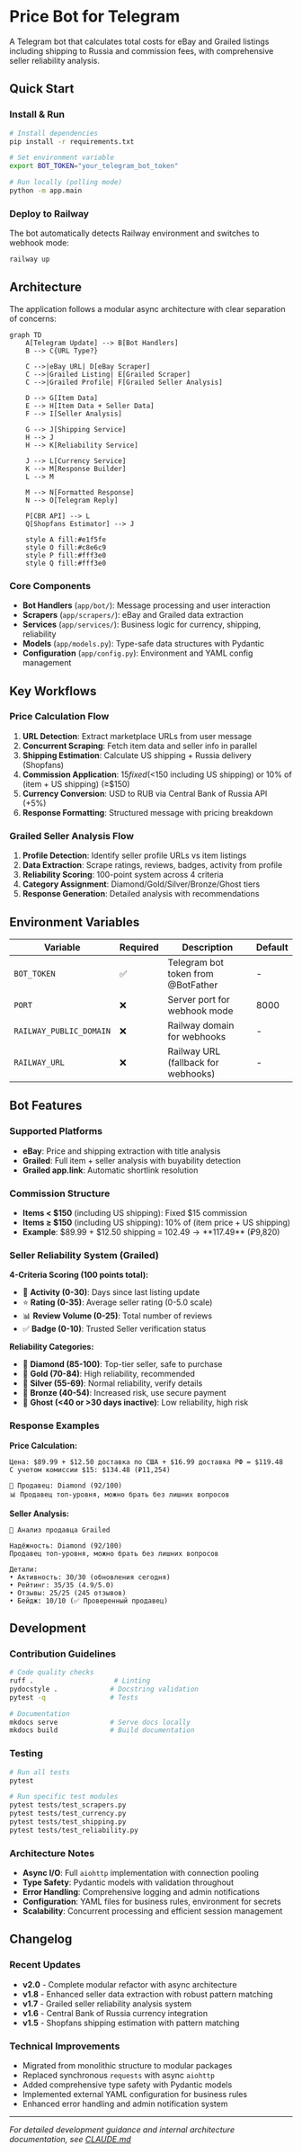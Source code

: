 # Price Bot for Telegram

A Telegram bot that calculates total costs for eBay and Grailed listings including shipping to Russia and commission fees, with comprehensive seller reliability analysis.

## Quick Start

### Install & Run
```bash
# Install dependencies
pip install -r requirements.txt

# Set environment variable
export BOT_TOKEN="your_telegram_bot_token"

# Run locally (polling mode)
python -m app.main
```

### Deploy to Railway
The bot automatically detects Railway environment and switches to webhook mode:
```bash
railway up
```

## Architecture

The application follows a modular async architecture with clear separation of concerns:

```mermaid
graph TD
    A[Telegram Update] --> B[Bot Handlers]
    B --> C{URL Type?}
    
    C -->|eBay URL| D[eBay Scraper]
    C -->|Grailed Listing| E[Grailed Scraper]
    C -->|Grailed Profile| F[Grailed Seller Analysis]
    
    D --> G[Item Data]
    E --> H[Item Data + Seller Data]
    F --> I[Seller Analysis]
    
    G --> J[Shipping Service]
    H --> J
    H --> K[Reliability Service]
    
    J --> L[Currency Service]
    K --> M[Response Builder]
    L --> M
    
    M --> N[Formatted Response]
    N --> O[Telegram Reply]
    
    P[CBR API] --> L
    Q[Shopfans Estimator] --> J
    
    style A fill:#e1f5fe
    style O fill:#c8e6c9
    style P fill:#fff3e0
    style Q fill:#fff3e0
```

### Core Components

- **Bot Handlers** (`app/bot/`): Message processing and user interaction
- **Scrapers** (`app/scrapers/`): eBay and Grailed data extraction
- **Services** (`app/services/`): Business logic for currency, shipping, reliability
- **Models** (`app/models.py`): Type-safe data structures with Pydantic
- **Configuration** (`app/config.py`): Environment and YAML config management

## Key Workflows

### Price Calculation Flow
1. **URL Detection**: Extract marketplace URLs from user message
2. **Concurrent Scraping**: Fetch item data and seller info in parallel
3. **Shipping Estimation**: Calculate US shipping + Russia delivery (Shopfans)
4. **Commission Application**: $15 fixed (<$150 including US shipping) or 10% of (item + US shipping) (≥$150)
5. **Currency Conversion**: USD to RUB via Central Bank of Russia API (+5%)
6. **Response Formatting**: Structured message with pricing breakdown

### Grailed Seller Analysis Flow
1. **Profile Detection**: Identify seller profile URLs vs item listings
2. **Data Extraction**: Scrape ratings, reviews, badges, activity from profile
3. **Reliability Scoring**: 100-point system across 4 criteria
4. **Category Assignment**: Diamond/Gold/Silver/Bronze/Ghost tiers
5. **Response Generation**: Detailed analysis with recommendations

## Environment Variables

| Variable | Required | Description | Default |
|----------|----------|-------------|---------|
| `BOT_TOKEN` | ✅ | Telegram bot token from @BotFather | - |
| `PORT` | ❌ | Server port for webhook mode | 8000 |
| `RAILWAY_PUBLIC_DOMAIN` | ❌ | Railway domain for webhooks | - |
| `RAILWAY_URL` | ❌ | Railway URL (fallback for webhooks) | - |

## Bot Features

### Supported Platforms
- **eBay**: Price and shipping extraction with title analysis
- **Grailed**: Full item + seller analysis with buyability detection
- **Grailed app.link**: Automatic shortlink resolution

### Commission Structure
- **Items < $150** (including US shipping): Fixed $15 commission
- **Items ≥ $150** (including US shipping): 10% of (item price + US shipping)
- **Example**: $89.99 + $12.50 shipping = $102.49 → **$117.49** (₽9,820)

### Seller Reliability System (Grailed)

**4-Criteria Scoring (100 points total):**
- 🔄 **Activity (0-30)**: Days since last listing update
- ⭐ **Rating (0-35)**: Average seller rating (0-5.0 scale)
- 📊 **Review Volume (0-25)**: Total number of reviews  
- ✅ **Badge (0-10)**: Trusted Seller verification status

**Reliability Categories:**
- 💎 **Diamond (85-100)**: Top-tier seller, safe to purchase
- 🥇 **Gold (70-84)**: High reliability, recommended
- 🥈 **Silver (55-69)**: Normal reliability, verify details
- 🥉 **Bronze (40-54)**: Increased risk, use secure payment
- 👻 **Ghost (<40 or >30 days inactive)**: Low reliability, high risk

### Response Examples

**Price Calculation:**
```
Цена: $89.99 + $12.50 доставка по США + $16.99 доставка РФ = $119.48
С учетом комиссии $15: $134.48 (₽11,254)

💎 Продавец: Diamond (92/100)
📊 Продавец топ-уровня, можно брать без лишних вопросов
```

**Seller Analysis:**
```
💎 Анализ продавца Grailed

Надёжность: Diamond (92/100)
Продавец топ-уровня, можно брать без лишних вопросов

Детали:
• Активность: 30/30 (обновления сегодня)
• Рейтинг: 35/35 (4.9/5.0)
• Отзывы: 25/25 (245 отзывов)  
• Бейдж: 10/10 (✅ Проверенный продавец)
```

## Development

### Contribution Guidelines
```bash
# Code quality checks
ruff .                    # Linting
pydocstyle .             # Docstring validation
pytest -q                # Tests

# Documentation
mkdocs serve             # Serve docs locally
mkdocs build             # Build documentation
```

### Testing
```bash
# Run all tests
pytest

# Run specific test modules  
pytest tests/test_scrapers.py
pytest tests/test_currency.py
pytest tests/test_shipping.py
pytest tests/test_reliability.py
```

### Architecture Notes
- **Async I/O**: Full `aiohttp` implementation with connection pooling
- **Type Safety**: Pydantic models with validation throughout
- **Error Handling**: Comprehensive logging and admin notifications
- **Configuration**: YAML files for business rules, environment for secrets
- **Scalability**: Concurrent processing and efficient session management

## Changelog

### Recent Updates
- **v2.0** - Complete modular refactor with async architecture
- **v1.8** - Enhanced seller data extraction with robust pattern matching  
- **v1.7** - Grailed seller reliability analysis system
- **v1.6** - Central Bank of Russia currency integration
- **v1.5** - Shopfans shipping estimation with pattern matching

### Technical Improvements
- Migrated from monolithic structure to modular packages
- Replaced synchronous `requests` with async `aiohttp`
- Added comprehensive type safety with Pydantic models
- Implemented external YAML configuration for business rules
- Enhanced error handling and admin notification system

---

*For detailed development guidance and internal architecture documentation, see [CLAUDE.md](CLAUDE.md)*